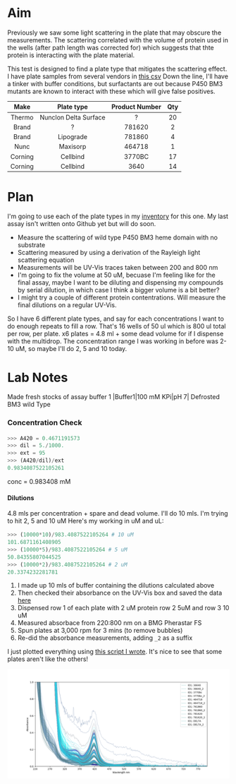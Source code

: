 # Aim
Previously we saw some light scattering in the plate that may obscure the measurements. The scattering correlated with the volume of 
protein used in the wells (after path length was corrected for) which suggests that thte protein is interacting with the plate
material.

This test is designed to find a plate type that mitigates the scattering effect. I have plate samples from several vendors in [this csv](Inventory.csv)
Down the line, I'll have a tinker with buffer conditions, but surfactants are out because P450 BM3 mutants are known to interact
with these which will give false positives.

|Make|Plate type| Product Number|Qty |
|:---:|:--------:|:-------------:|:---:|
|Thermo|Nunclon Delta Surface|? |20 |
|Brand|?|781620|2| 
|Brand|Lipograde| 781860|4| 
|Nunc| Maxisorp| 464718|1| 
|Corning| Cellbind| 3770BC| 17|
|Corning| Cellbind| 3640|14| 

# Plan
I'm going to use each of the plate types in my [inventory](Inventory.csv) for this one. My last assay isn't written onto Github
yet but will do soon. 
* Measure the scattering of wild type P450 BM3 heme domain with no substrate 
* Scattering measured by using a derivation of the Rayleigh light scattering equation
* Measurements will be UV-Vis traces taken between 200 and 800 nm
* I'm going to fix the volume at 50 uM, becuase I'm feeling like for the final assay, maybe I want to be diluting and dispensing my compounds by serial dilution, in which case I think a bigger volume is a bit better?
* I might try a couple of different protein contentrations. Will measure the final dilutions on a regular UV-Vis.

So I have 6 different plate types, and say for each concentrations I want to do enough repeats to fill a row. That's 16 wells of 50 ul which is 800 ul total per row, per plate. x6 plates = 4.8 ml + some dead volume for if I dispense with the multidrop.
The concentration range I was working in before was 2-10 uM, so maybe I'll do 2, 5 and 10 today.

# Lab Notes
Made fresh stocks of assay buffer 1
|Buffer1|100 mM KPi|pH 7|
Defrosted BM3 wild Type
### Concentration Check
```python
>>> A420 = 0.4671191573
>>> dil = 5./1000.
>>> ext = 95
>>> (A420/dil)/ext
0.9834087522105261
```
conc = 0.983408 mM

#### Dilutions
4.8 mls per concentration + spare and dead volume. I'll do 10 mls.
I'm trying to hit 2, 5 and 10 uM
Here's my working in uM and uL:

```python
>>> (10000*10)/983.4087522105264 # 10 uM
101.6871161408905
>>> (10000*5)/983.4087522105264 # 5 uM
50.84355807044525
>>> (10000*2)/983.4087522105264 # 2 uM
20.3374232281781
```

1. I made up 10 mls of buffer containing the dilutions calculated above
2. Then checked their absorbance on the UV-Vis box and saved the data [here](PlateSelection/20190603_BM3PostdilutionConcCheck.csv)
3. Dispensed row 1 of each plate with 2 uM protein row 2 5uM and row 3 10 uM
4. Measured absorbace from 220:800 nm on a BMG Pherastar FS
5. Spun plates at 3,000 rpm for 3 mins (to remove bubbles)
6. Re-did the absorbance measurements, adding ```_2``` as a suffix

I just plotted everything using [this script I wrote](PlateSelection/20190603_PlateSelectionAnalysis_JustPlotEverything.py). It's nice to see that some plates aren't like the others!

![alltraces](PlateSelection/2018_PlateAssayResultsAllOn2.png)
